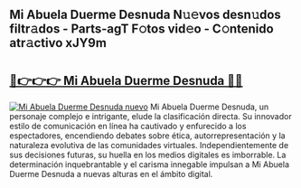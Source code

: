 ## Mi Abuela Duerme Desnuda N𝚞𝚎vos desn𝚞dos filtr𝚊dos - Parts-agT F𝚘tos vid𝚎o - C𝚘ntenido atr𝚊ctivo xJY9m

# <h2><a href="http://mb11vd.tromn.icu/?c=Mi+Abuela+Duerme+Desnuda">🔗👉👉👉 Mi Abuela Duerme Desnuda 🔗🔗</a></h2>

[![Mi Abuela Duerme Desnuda nuevo](https://i.imgur.com/pEAQMta.gif)](http://mb11vd.tromn.icu/?c=Mi+Abuela+Duerme+Desnuda)
Mi Abuela Duerme Desnuda, un personaje complejo e intrigante, elude la clasificación directa. Su innovador estilo de comunicación en línea ha cautivado y enfurecido a los espectadores, encendiendo debates sobre ética, autorrepresentación y la naturaleza evolutiva de las comunidades virtuales. Independientemente de sus decisiones futuras, su huella en los medios digitales es imborrable. La determinación inquebrantable y el carisma innegable impulsan a Mi Abuela Duerme Desnuda a nuevas alturas en el ámbito digital.
